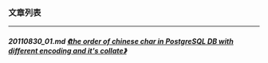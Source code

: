 ### 文章列表  
----  
##### 20110830_01.md   [《the order of chinese char in PostgreSQL DB with different encoding and it's collate》](20110830_01.md)  
